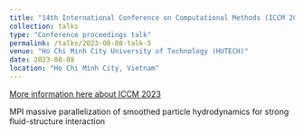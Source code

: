 ```yaml
---
title: "14th International Conference on Computational Methods (ICCM 2023)"
collection: talks
type: "Conference proceedings talk"
permalink: /talks/2023-08-08-talk-5
venue: "Ho Chi Minh City University of Technology (HUTECH)"
date: 2023-08-08
location: "Ho Chi Minh City, Vietnam"
---
```

[More information here about ICCM 2023](https://www.sci-en-tech.com/ICCM/index.php/ICCM2023/index)

MPI massive parallelization of smoothed particle hydrodynamics for strong fluid-structure interaction